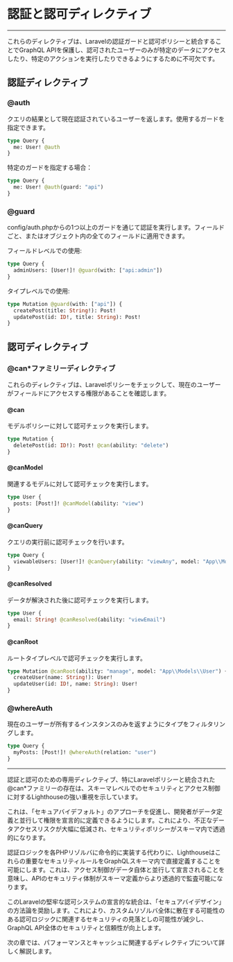 # 認証と認可ディレクティブ

---

これらのディレクティブは、Laravelの認証ガードと認可ポリシーと統合することでGraphQL APIを保護し、認可されたユーザーのみが特定のデータにアクセスしたり、特定のアクションを実行したりできるようにするために不可欠です。

## 認証ディレクティブ

### @auth

クエリの結果として現在認証されているユーザーを返します。使用するガードを指定できます。

```graphql
type Query {
  me: User! @auth
}
```

特定のガードを指定する場合：

```graphql
type Query {
  me: User! @auth(guard: "api")
}
```

### @guard

config/auth.phpからの1つ以上のガードを通じて認証を実行します。フィールドごと、またはオブジェクト内の全てのフィールドに適用できます。

フィールドレベルでの使用:

```graphql
type Query {
  adminUsers: [User!]! @guard(with: ["api:admin"])
}
```

タイプレベルでの使用:

```graphql
type Mutation @guard(with: ["api"]) {
  createPost(title: String!): Post!
  updatePost(id: ID!, title: String): Post!
}
```

## 認可ディレクティブ

### @can*ファミリーディレクティブ

これらのディレクティブは、Laravelポリシーをチェックして、現在のユーザーがフィールドにアクセスする権限があることを確認します。

#### @can

モデルポリシーに対して認可チェックを実行します。

```graphql
type Mutation {
  deletePost(id: ID!): Post! @can(ability: "delete")
}
```

#### @canModel

関連するモデルに対して認可チェックを実行します。

```graphql
type User {
  posts: [Post!]! @canModel(ability: "view")
}
```

#### @canQuery

クエリの実行前に認可チェックを行います。

```graphql
type Query {
  viewableUsers: [User!]! @canQuery(ability: "viewAny", model: "App\\Models\\User")
}
```

#### @canResolved

データが解決された後に認可チェックを実行します。

```graphql
type User {
  email: String! @canResolved(ability: "viewEmail")
}
```

#### @canRoot

ルートタイプレベルで認可チェックを実行します。

```graphql
type Mutation @canRoot(ability: "manage", model: "App\\Models\\User") {
  createUser(name: String!): User!
  updateUser(id: ID!, name: String): User!
}
```

### @whereAuth

現在のユーザーが所有するインスタンスのみを返すようにタイプをフィルタリングします。

```graphql
type Query {
  myPosts: [Post!]! @whereAuth(relation: "user")
}
```

---

認証と認可のための専用ディレクティブ、特にLaravelポリシーと統合された@can*ファミリーの存在は、スキーマレベルでのセキュリティとアクセス制御に対するLighthouseの強い重視を示しています。

これは、「セキュアバイデフォルト」のアプローチを促進し、開発者がデータ定義と並行して権限を宣言的に定義できるようにします。これにより、不正なデータアクセスリスクが大幅に低減され、セキュリティポリシーがスキーマ内で透過的になります。

認証ロジックを各PHPリゾルバに命令的に実装する代わりに、Lighthouseはこれらの重要なセキュリティルールをGraphQLスキーマ内で直接定義することを可能にします。これは、アクセス制御がデータ自体と並行して宣言されることを意味し、APIのセキュリティ体制がスキーマ定義からより透過的で監査可能になります。

このLaravelの堅牢な認可システムの宣言的な統合は、「セキュアバイデザイン」の方法論を奨励します。これにより、カスタムリゾルバ全体に散在する可能性のある認可ロジックに関連するセキュリティの見落としの可能性が減少し、GraphQL API全体のセキュリティと信頼性が向上します。

次の章では、パフォーマンスとキャッシュに関連するディレクティブについて詳しく解説します。
